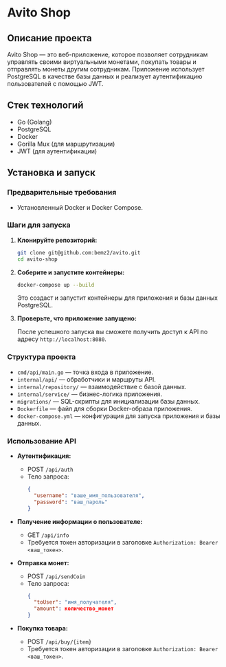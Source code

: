 # Avito Shop

## Описание проекта

Avito Shop — это веб-приложение, которое позволяет сотрудникам управлять своими виртуальными монетами, покупать товары и отправлять монеты другим сотрудникам. Приложение использует PostgreSQL в качестве базы данных и реализует аутентификацию пользователей с помощью JWT.

## Стек технологий

- Go (Golang)
- PostgreSQL
- Docker
- Gorilla Mux (для маршрутизации)
- JWT (для аутентификации)

## Установка и запуск

### Предварительные требования

- Установленный Docker и Docker Compose.

### Шаги для запуска

1. **Клонируйте репозиторий:**

   ```bash
   git clone git@github.com:bemz2/avito.git
   cd avito-shop
   ```

2. **Соберите и запустите контейнеры:**

   ```bash
   docker-compose up --build
   ```

   Это создаст и запустит контейнеры для приложения и базы данных PostgreSQL.

3. **Проверьте, что приложение запущено:**

   После успешного запуска вы сможете получить доступ к API по адресу `http://localhost:8080`.

### Структура проекта

- `cmd/api/main.go` — точка входа в приложение.
- `internal/api/` — обработчики и маршруты API.
- `internal/repository/` — взаимодействие с базой данных.
- `internal/service/` — бизнес-логика приложения.
- `migrations/` — SQL-скрипты для инициализации базы данных.
- `Dockerfile` — файл для сборки Docker-образа приложения.
- `docker-compose.yml` — конфигурация для запуска приложения и базы данных.

### Использование API

- **Аутентификация:**
  - POST `/api/auth`
  - Тело запроса:
    ```json
    {
      "username": "ваше_имя_пользователя",
      "password": "ваш_пароль"
    }
    ```

- **Получение информации о пользователе:**
  - GET `/api/info`
  - Требуется токен авторизации в заголовке `Authorization: Bearer <ваш_токен>`.

- **Отправка монет:**
  - POST `/api/sendCoin`
  - Тело запроса:
    ```json
    {
      "toUser": "имя_получателя",
      "amount": количество_монет
    }
    ```

- **Покупка товара:**
  - POST `/api/buy/{item}`
  - Требуется токен авторизации в заголовке `Authorization: Bearer <ваш_токен>`.
